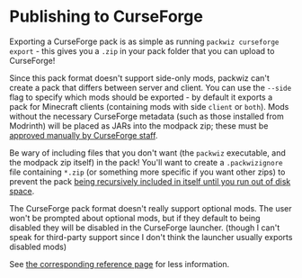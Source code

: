 # Publishing to CurseForge

Exporting a CurseForge pack is as simple as running `packwiz curseforge export` - this gives you a `.zip` in your pack folder that you can upload to CurseForge!

Since this pack format doesn't support side-only mods, packwiz can't create a pack that differs between server and client. You can use the `--side` flag to specify which mods should be exported - by default it exports a pack for Minecraft clients (containing mods with side `client` or `both`). Mods without the necessary CurseForge metadata (such as those installed from Modrinth) will be placed as JARs into the modpack zip; these must be [approved manually by CurseForge staff](https://support.curseforge.com/en/support/solutions/articles/9000197913-non-curseforge-mods).

Be wary of including files that you don't want (the `packwiz` executable, and the modpack zip itself) in the pack! You'll want to create a `.packwizignore` file containing `*.zip` (or something more specific if you want other zips) to prevent the pack [being recursively included in itself until you run out of disk space](https://github.com/packwiz/packwiz/issues/7).

The CurseForge pack format doesn't really support optional mods. The user won't be prompted about optional mods, but if they default to being disabled they will be disabled in the CurseForge launcher. (though I can't speak for third-party support since I don't think the launcher usually exports disabled mods)

See [the corresponding reference page](../../reference/commands/packwiz_curseforge_export.md) for less information. <!-- TODO: add documentation to CLI itself!! -->